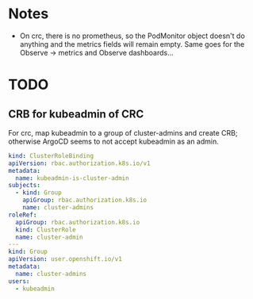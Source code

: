 # Notes

- On crc, there is no prometheus, so the PodMonitor object doesn't do anything
and the metrics fields will remain empty. Same goes for the Observe -> metrics and
Observe dashboards...




# TODO

## CRB for kubeadmin of CRC

For crc, map kubeadmin to a group of cluster-admins and create CRB; otherwise ArgoCD
seems to not accept kubeadmin as an admin.

```yaml
kind: ClusterRoleBinding
apiVersion: rbac.authorization.k8s.io/v1
metadata:
  name: kubeadmin-is-cluster-admin
subjects:
  - kind: Group
    apiGroup: rbac.authorization.k8s.io
    name: cluster-admins
roleRef:
  apiGroup: rbac.authorization.k8s.io
  kind: ClusterRole
  name: cluster-admin
---
kind: Group
apiVersion: user.openshift.io/v1
metadata:
  name: cluster-admins
users:
  - kubeadmin
```

## 
